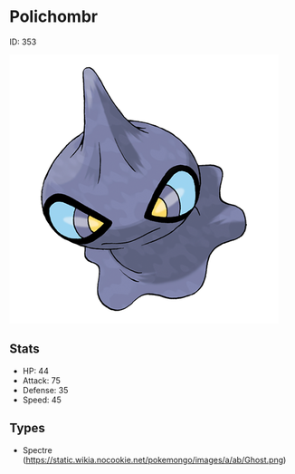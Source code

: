 # Polichombr


ID: 353

![](https://raw.githubusercontent.com/PokeAPI/sprites/master/sprites/pokemon/other/official-artwork/353.png "Polichombr")

## Stats


 - HP: 44
 - Attack: 75
 - Defense: 35
 - Speed: 45

## Types


 - Spectre (https://static.wikia.nocookie.net/pokemongo/images/a/ab/Ghost.png)
